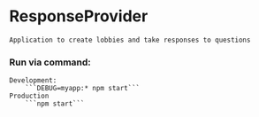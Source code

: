 # ResponseProvider
 	Application to create lobbies and take responses to questions 	
### Run via command: 
	Development:
		```DEBUG=myapp:* npm start```
	Production
		```npm start```